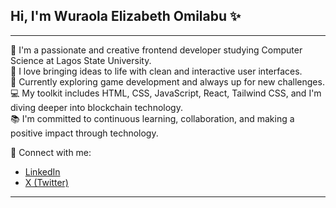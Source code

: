 ## Hi, I'm Wuraola Elizabeth Omilabu ✨
---


🧠 I'm a passionate and creative frontend developer studying Computer Science at Lagos State University.  
🌟 I love bringing ideas to life with clean and interactive user interfaces.  
🚀 Currently exploring game development and always up for new challenges.  
💻 My toolkit includes HTML, CSS, JavaScript, React, Tailwind CSS, and I'm diving deeper into blockchain technology.  
📚 I'm committed to continuous learning, collaboration, and making a positive impact through technology.

🔗 Connect with me:  
- [LinkedIn](https://www.linkedin.com/in/omilabu-wuraola-7a200b329)  
- [X (Twitter)](https://x.com/wur38094)

---
